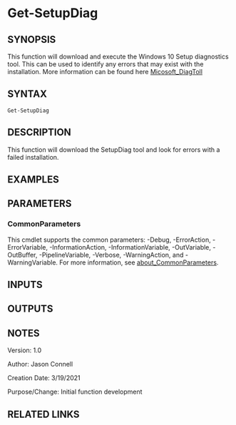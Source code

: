 # Get-SetupDiag

## SYNOPSIS
This function will download and execute the Windows 10 Setup diagnostics tool. This can be used to identify any errors that may exist with the installation. More information can be found here [Micosoft_DiagToll](https://docs.microsoft.com/en-us/windows/deployment/upgrade/setupdiag)

## SYNTAX

```
Get-SetupDiag
```

## DESCRIPTION
This function will download the SetupDiag tool and look for errors with a failed installation.

## EXAMPLES

## PARAMETERS

### CommonParameters
This cmdlet supports the common parameters: -Debug, -ErrorAction, -ErrorVariable, -InformationAction, -InformationVariable, -OutVariable, -OutBuffer, -PipelineVariable, -Verbose, -WarningAction, and -WarningVariable. For more information, see [about_CommonParameters](http://go.microsoft.com/fwlink/?LinkID=113216).

## INPUTS

## OUTPUTS

## NOTES
Version:        1.0

Author:         Jason Connell

Creation Date:  3/19/2021

Purpose/Change: Initial function development 


## RELATED LINKS
